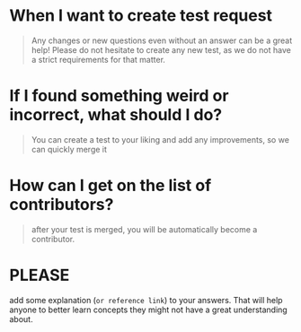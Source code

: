# When I want to create test request

> Any changes or new questions even without an answer can be a great help! Please do not hesitate to create any new test, as we do not have a strict requirements for that matter.

# If I found something weird or incorrect, what should I do?

> You can create a test to your liking and add any improvements, so we can quickly merge it

# How can I get on the list of contributors?

> after your test is merged, you will be automatically become a contributor.

# PLEASE

add some explanation (`or reference link`) to your answers. That will help anyone to better learn concepts they might not have a great understanding about.
